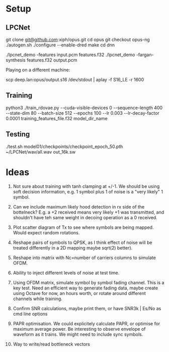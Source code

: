 # Setup

## LPCNet

git clone git@github.com:xiph/opus.git
cd opus
git checkout opus-ng
./autogen.sh
./configure --enable-dred
make
cd dnn

./lpcnet_demo -features input.pcm features.f32
./lpcnet_demo -fargan-synthesis features.f32 output.pcm

Playing on a different machine:

scp deep.lan:opus/output.s16 /dev/stdout | aplay -f S16_LE -r 1600

## Training

python3 ./train_rdovae.py --cuda-visible-devices 0 --sequence-length 400 --state-dim 80 --batch-size 512 --epochs 100 --lr 0.003 --lr-decay-factor 0.0001 training_features_file.f32 model_dir_name

## Testing

./test.sh model01/checkpoints/checkpoint_epoch_50.pth ~/LPCNet/wav/all.wav out_16k.sw

# Ideas

1. Not sure about training with tanh clamping at +/-1.  We should be using soft decision information, e.g. 1 symbol plus 1 of noise is a "very likely" 1 symbol.

1. Can we include maximum likely hood detection in rx side of the bottelneck?  E.g. a +2 received means very likely +1 was transmitted, and shouldn't have teh same weight in decoing operation as a 0 received.

1. Plot scatter diagram of Tx to see where symbols are being mapped.  Would expect random rotations.

1. Reshape pairs of symbols to QPSK, as I think effect of noise will be treated differently in a 2D mapping maybe sqrt(2) better).

1. Reshape into matrix with Nc=number of carriers columns to simulate OFDM.

1. Ability to inject different levels of noise at test time.

1. Using OFDM matrix, simulate symbol by symbol fading channel.  This is a key test.  Need an efficient way to generate fading data, maybe create using Octave for now, an hours worth, or rotate around different channels while training.

1. Confirm SNR calculations, maybe print them, or have SNR3k | Es/No as cmd line options

1. PAPR optimisation.  We could explicitely calculate PAPR, or optimise for maximum average power.  Be interesting to observe envelope of waveform as it trains. We might need to include sync symbols.

1. Way to write/read bottleneck vectors


